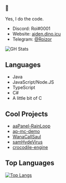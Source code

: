 ### :wave:
Yes, I do the code.  
- Discord: Roi#0001
- Website: [aiden.dino.icu](https://aiden.dino.icu)
- Telegram: [@Roizor](https://t.me/Roizor)

![GH Stats](https://github-readme-stats.vercel.app/api?username=roizor)


## Languages
- Java
- JavaScript/Node.JS
- TypeScript
- C#
- A little bit of C

## Cool Projects
- [aaPanel-RainLoop](https://github.com/Roizor/aaPanel-RainLoop)
- [ap-mc-demo](https://github.com/Roizor/ap-mc-demo)
- [WanaCallSaul](https://github.com/Roizor/WanaCallSaul)
- [samHydeVirus](https://github.com/Roizor/samHydeVirus)
- [crocodile-engine](https://github.com/Roizor/crocodile-engine)

## Top Languages
[![Top Langs](https://github-readme-stats.vercel.app/api/top-langs/?username=Roizor)](https://github.com/anuraghazra/github-readme-stats)

